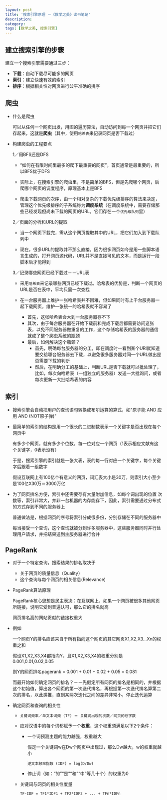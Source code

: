 ```yaml
---
layout: post
title: '搜索引擎原理 －《数学之美》读书笔记'
description:
category:
tags: [数学之美, 搜索引擎]
---
```


## 建立搜索引擎的步骤
建立一个搜索引擎需要通过三步：

* **下载**：自动下载尽可能多的网页
* **索引**：建立快速有效的索引
* **排序**：根据相关性对网页进行公平准确的排序

## 爬虫

* 什么是爬虫

	可以从任何一个网页出发，用图的遍历算法，自动访问到每一个网页并把它们存起来，这就是**爬虫**（其中，使用```哈希表```来记录网页是否下载过）
	
* 构建爬虫的工程要点
	
	1／用BFS还是DFS
	
	* “如何在有限时间里最多的爬下最重要的网页”，首页通常是最重要的，所以BFS优于DFS
	
	* 实际上，在搜索引擎的爬虫里，不是简单的BFS，但是先爬哪个网页，后爬哪个网页的调度程序，原理基本上是BFS
	
	* 爬虫下载网页的次序，由一个相对复杂的下载优先级排序的算法来决定，管理这个优先级排序的子系统称为**调度系统**（在调度系统中，需要存储那些已经发现但尚未下载的网页的URL，它们存在一个```优先级队列```里）
	
	2／页面的分析和URL的提取
	
	* 当一个网页下载完，需从这个网页提取其中的URL，把它们加入到下载队列中
	
	* 现在，很多URL的提取并不那么直接，因为很多网页如今是用一些脚本语言生成的，打开网页源代码，URL并不是直接可见的文本，而是运行一段脚本后才能得到
	
	3／记录哪些网页已经下载过－－URL表
	
	* 采用```哈希表```来记录哪些网页已经下载过。哈希表的优势是，判断一个网页的URL是否在表中，平均只需一次查找
	
	* 在一台服务器上维护一张哈希表并不困难，但如果同时有上千台服务器一起下载网页，维护一张统一的哈希表就不容易了
		* 首先，这张哈希表会大到一台服务器存不下
		* 其次，由于每台服务器在开始下载前和完成下载后都需要访问这张表，以免不同服务器做重复的工作，这个存储哈希表的服务器的通信就成了整个爬虫系统的瓶颈
		* 最后，如何解决这个瓶颈？
			* 首先，明确每台服务器的分工，即在调度时一看到某个URl就知道要交给哪台服务器去下载，以避免很多服务器对同一个URL做出是否需要下载的判断
			* 然后，在明确分工的基础上，判断URL是否下载就可以批处理了，比如，每次向哈希表（一组独立的服务器）发送一大批询问，或者每次更新一大批哈希表的内容


## 索引

* 搜索引擎会自动把用户的查询语句转换成布尔运算的算式，如"原子能 AND 应用 AND (NOT原子弹)"

* 最简单的索引的结构是用一个很长的二进制数表示一个关键字是否出现在每个网页中

	有多少个网页，就有多少个位数，每一位对应一个网页（1表示相应文献有这个关键字，0表示没有）

	于是，搜索引擎的索引就是一张大表，表的每一行对应一个关键字，每个关键字后跟着一组数字

	假设互联网上有100亿个有意义的网页，词汇表大小是30万，则索引大小至少是100亿X30万＝3000万亿

* 为了网页排名方便，索引中还需要存有大量附加信息，如每个词出现的位置 次数等，索引非常大，并非一台机器的内存能存下，因此，索引需要通过分布式的方式存到不同的服务器上

	普通做法是，根据网页的序号将索引分成很多份，分别存储在不同的服务器中

	每当接受一个查询，这个查询就被分到许多服务器中，这些服务器同时并行处理用户请求，并把结果送到主服务器进行合并
	
## PageRank

* 对于一个特定查询，搜索结果的排名取决于

	* 关于网页的质量信息（Quality）
	* 这个查询与每个网页的相关信息(Relevance)

* PageRank算法原理
	
	PageRank核心思想是民主表决：在互联网上，如果一个网页被很多其他网页所链接，说明它受到普遍认可，那么它的排名就高
	
	网页排名高的网站贡献的链接权重大
	
* 例如

	一个网页Y的排名应该来自于所有指向这个网页的其它网页X1,X2,X3...Xn的权重之和
	
	假设X1,X2,X3,X4都指向Y，且X1,X2,X3,X4的权重分别是0.001,0.01,0.02,0.05
	
	则Y的网页排名pagerank = 0.001 + 0.01 + 0.02 + 0.05 = 0.081
	
	而最开始如何确定网页的排名？－－先假定所有网页的排名是相同的，并根据这个初始值，算出各个网页的第一次迭代排名，再根据第一次迭代排名算第二次的排名，以此类推，直到某两次迭代之间的差异非常小，停止迭代运算
	
* 确定网页和查询的相关性

	* ```关键词频率／单文本词频 (TF) ＝ 关键词出现的次数／网页的总字数```
	
	* 应对汉语中的每个词都赋予一个**权重**，这个权重须满足以下2个条件：
	
		* 一个词预测主题的能力越强，权重越大
			
			假定一个关键词w在Dw个网页中出现过，那么Dw越大，w的权重就越小
			
			```逆文本频率指数 (IDF) = log(D/Dw)```
	
		* 停止词（如：“的”“是”“和”“中”等几十个）的权重为0
		
	* 关键词与网页的相关性度量
		
		```TF-IDF = TF1*IDF1 + TF2*IDF2 + ... + TFn*IDFn```
		
	

	
	

	
	






